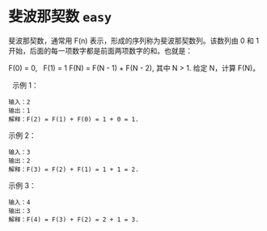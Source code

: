# 斐波那契数 `easy`

斐波那契数，通常用 F(n) 表示，形成的序列称为斐波那契数列。该数列由 0 和 1 开始，后面的每一项数字都是前面两项数字的和。也就是：

F(0) = 0,   F(1) = 1
F(N) = F(N - 1) + F(N - 2), 其中 N > 1.
给定 N，计算 F(N)。

 
示例 1：

```
输入：2
输出：1
解释：F(2) = F(1) + F(0) = 1 + 0 = 1.
```

示例 2：

```
输入：3
输出：2
解释：F(3) = F(2) + F(1) = 1 + 1 = 2.
```

示例 3：

```
输入：4
输出：3
解释：F(4) = F(3) + F(2) = 2 + 1 = 3.
```
